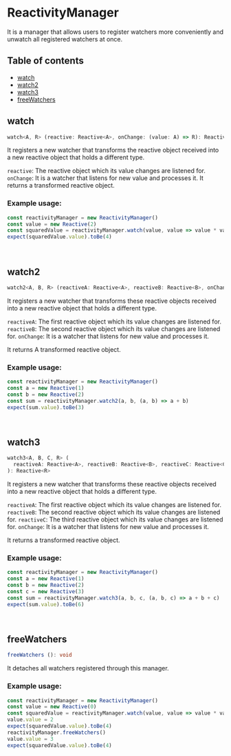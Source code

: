 # ReactivityManager
It is a manager that allows users to register watchers more conveniently and unwatch all registered watchers at once.

## Table of contents
- [watch](https://github.com/ii887522/hydro/blob/master/docs/any/ReactivityManager.md#watch)
- [watch2](https://github.com/ii887522/hydro/blob/master/docs/any/ReactivityManager.md#watch2)
- [watch3](https://github.com/ii887522/hydro/blob/master/docs/any/ReactivityManager.md#watch3)
- [freeWatchers](https://github.com/ii887522/hydro/blob/master/docs/any/ReactivityManager.md#freeWatchers)

## **watch**
```ts
watch<A, R> (reactive: Reactive<A>, onChange: (value: A) => R): Reactive<R>
```
It registers a new watcher that transforms the reactive object received into a new reactive object that holds a
different type.

`reactive`: The reactive object which its value changes are listened for.
`onChange`: It is a watcher that listens for new value and processes it.
It returns a transformed reactive object.

### **Example usage:**
```ts
const reactivityManager = new ReactivityManager()
const value = new Reactive(2)
const squaredValue = reactivityManager.watch(value, value => value * value)
expect(squaredValue.value).toBe(4)
```
<br />

## **watch2**
```ts
watch2<A, B, R> (reactiveA: Reactive<A>, reactiveB: Reactive<B>, onChange: (a: A, b: B) => R): Reactive<R>
```
It registers a new watcher that transforms these reactive objects received into a new reactive object that holds a
different type.

`reactiveA`: The first reactive object which its value changes are listened for.
`reactiveB`: The second reactive object which its value changes are listened for.
`onChange`: It is a watcher that listens for new value and processes it.

It returns A transformed reactive object.

### **Example usage:**
```ts
const reactivityManager = new ReactivityManager()
const a = new Reactive(1)
const b = new Reactive(2)
const sum = reactivityManager.watch2(a, b, (a, b) => a + b)
expect(sum.value).toBe(3)
```
<br />

## **watch3**
```ts
watch3<A, B, C, R> (
  reactiveA: Reactive<A>, reactiveB: Reactive<B>, reactiveC: Reactive<C>, onChange: (a: A, b: B, c: C) => R
): Reactive<R>
```
It registers a new watcher that transforms these reactive objects received into a new reactive object that holds a
different type.

`reactiveA`: The first reactive object which its value changes are listened for.
`reactiveB`: The second reactive object which its value changes are listened for.
`reactiveC`: The third reactive object which its value changes are listened for.
`onChange`: It is a watcher that listens for new value and processes it.

It returns a transformed reactive object.

### **Example usage:**
```ts
const reactivityManager = new ReactivityManager()
const a = new Reactive(1)
const b = new Reactive(2)
const c = new Reactive(3)
const sum = reactivityManager.watch3(a, b, c, (a, b, c) => a + b + c)
expect(sum.value).toBe(6)
```
<br />

## **freeWatchers**
```ts
freeWatchers (): void
```
It detaches all watchers registered through this manager.

### **Example usage:**
```ts
const reactivityManager = new ReactivityManager()
const value = new Reactive(0)
const squaredValue = reactivityManager.watch(value, value => value * value)
value.value = 2
expect(squaredValue.value).toBe(4)
reactivityManager.freeWatchers()
value.value = 3
expect(squaredValue.value).toBe(4)
```
<br />
